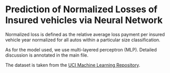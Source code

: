 # Prediction of Normalized Losses of Insured vehicles via Neural Network

Normalized loss is defined as the relative average loss payment per insured
vehicle year normalized for all autos within a particular size classification.

As for the model used, we use multi-layered perceptron (MLP). Detailed
discussion is annotated in the main file.

The dataset is taken from the
[UCI Machine Learning Repository](https://archive.ics.uci.edu/ml/datasets/Automobile).